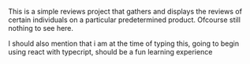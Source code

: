 This is a simple reviews project that gathers and displays the reviews of certain individuals on a particular predetermined product.
Ofcourse still nothing to see here.

I should also mention that i am at the time of typing this, going to begin using react with typecript, should be a fun learning experience